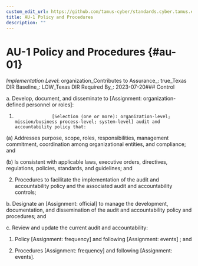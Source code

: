 ```yaml
---
custom_edit_url: https://github.com/tamus-cyber/standards.cyber.tamus.edu/tree/main/static/content/tamus.edu/TAMUS_profile.xml
title: AU-1 Policy and Procedures
description: ""
---
```


# AU-1 Policy and Procedures {#au-01}

_Implementation Level_: organization_Contributes to Assurance_: true_Texas DIR Baseline_: LOW_Texas DIR Required By_: 2023-07-20### Control

a. Develop, document, and disseminate to [Assignment: organization-defined personnel or roles]:

1. 
                     [Selection (one or more): organization-level; mission/business process-level; system-level] audit and accountability policy that:

(a) Addresses purpose, scope, roles, responsibilities, management commitment, coordination among organizational entities, and compliance; and

(b) Is consistent with applicable laws, executive orders, directives, regulations, policies, standards, and guidelines; and

2. Procedures to facilitate the implementation of the audit and accountability policy and the associated audit and accountability controls;

b. Designate an [Assignment: official] to manage the development, documentation, and dissemination of the audit and accountability policy and procedures; and

c. Review and update the current audit and accountability:

1. Policy [Assignment: frequency] and following [Assignment: events] ; and

2. Procedures [Assignment: frequency] and following [Assignment: events].

